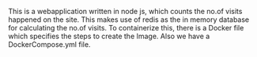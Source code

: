 This is a webapplication written in node js, which counts the no.of visits happened on the site.
This makes use of redis as the in memory database for calculating the no.of visits.
To containerize this, there is a Docker file which specifies the steps to create the Image.
Also we have a DockerCompose.yml file.
